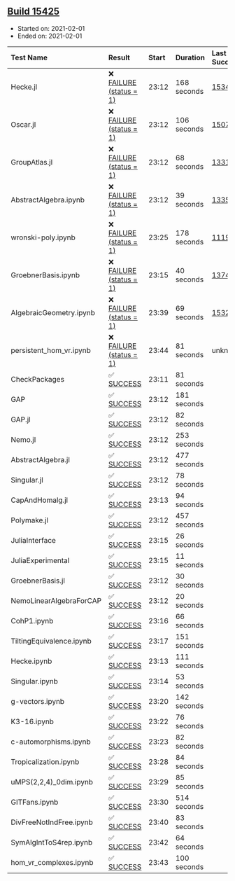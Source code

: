## [Build 15425](https://oscarci.mathematik.uni-kl.de/job/oscar/15425/)

* Started on: 2021-02-01
* Ended on: 2021-02-01

| Test Name    | Result | Start | Duration | Last Success | First Failure |
|:-------------|:-------|:------|:---------|:-------------|:--------------|
| Hecke.jl | ❌ [FAILURE (status = 1)](https://oscarci.mathematik.uni-kl.de/job/oscar/15425/artifact/logs/build-15425/Hecke.jl.log) | 23:12 | 168 seconds | [15344](https://oscarci.mathematik.uni-kl.de/job/oscar/15344/) | [15348](https://oscarci.mathematik.uni-kl.de/job/oscar/15348/) |
| Oscar.jl | ❌ [FAILURE (status = 1)](https://oscarci.mathematik.uni-kl.de/job/oscar/15425/artifact/logs/build-15425/Oscar.jl.log) | 23:12 | 106 seconds | [15079](https://oscarci.mathematik.uni-kl.de/job/oscar/15079/) | [15080](https://oscarci.mathematik.uni-kl.de/job/oscar/15080/) |
| GroupAtlas.jl | ❌ [FAILURE (status = 1)](https://oscarci.mathematik.uni-kl.de/job/oscar/15425/artifact/logs/build-15425/GroupAtlas.jl.log) | 23:12 | 68 seconds | [13311](https://oscarci.mathematik.uni-kl.de/job/oscar/13311/) | [13312](https://oscarci.mathematik.uni-kl.de/job/oscar/13312/) |
| AbstractAlgebra.ipynb | ❌ [FAILURE (status = 1)](https://oscarci.mathematik.uni-kl.de/job/oscar/15425/artifact/logs/build-15425/AbstractAlgebra.ipynb.log) | 23:12 | 39 seconds | [13355](https://oscarci.mathematik.uni-kl.de/job/oscar/13355/) | [13356](https://oscarci.mathematik.uni-kl.de/job/oscar/13356/) |
| wronski-poly.ipynb | ❌ [FAILURE (status = 1)](https://oscarci.mathematik.uni-kl.de/job/oscar/15425/artifact/logs/build-15425/wronski-poly.ipynb.log) | 23:25 | 178 seconds | [11192](https://oscarci.mathematik.uni-kl.de/job/oscar/11192/) | [11193](https://oscarci.mathematik.uni-kl.de/job/oscar/11193/) |
| GroebnerBasis.ipynb | ❌ [FAILURE (status = 1)](https://oscarci.mathematik.uni-kl.de/job/oscar/15425/artifact/logs/build-15425/GroebnerBasis.ipynb.log) | 23:15 | 40 seconds | [13748](https://oscarci.mathematik.uni-kl.de/job/oscar/13748/) | [13749](https://oscarci.mathematik.uni-kl.de/job/oscar/13749/) |
| AlgebraicGeometry.ipynb | ❌ [FAILURE (status = 1)](https://oscarci.mathematik.uni-kl.de/job/oscar/15425/artifact/logs/build-15425/AlgebraicGeometry.ipynb.log) | 23:39 | 69 seconds | [15322](https://oscarci.mathematik.uni-kl.de/job/oscar/15322/) | [15323](https://oscarci.mathematik.uni-kl.de/job/oscar/15323/) |
| persistent_hom_vr.ipynb | ❌ [FAILURE (status = 1)](https://oscarci.mathematik.uni-kl.de/job/oscar/15425/artifact/logs/build-15425/persistent_hom_vr.ipynb.log) | 23:44 | 81 seconds | unknown | unknown |
| CheckPackages | ✅ [SUCCESS](https://oscarci.mathematik.uni-kl.de/job/oscar/15425/artifact/logs/build-15425/CheckPackages.log) | 23:11 | 81 seconds |  |  |
| GAP | ✅ [SUCCESS](https://oscarci.mathematik.uni-kl.de/job/oscar/15425/artifact/logs/build-15425/GAP.log) | 23:12 | 181 seconds |  |  |
| GAP.jl | ✅ [SUCCESS](https://oscarci.mathematik.uni-kl.de/job/oscar/15425/artifact/logs/build-15425/GAP.jl.log) | 23:12 | 82 seconds |  |  |
| Nemo.jl | ✅ [SUCCESS](https://oscarci.mathematik.uni-kl.de/job/oscar/15425/artifact/logs/build-15425/Nemo.jl.log) | 23:12 | 253 seconds |  |  |
| AbstractAlgebra.jl | ✅ [SUCCESS](https://oscarci.mathematik.uni-kl.de/job/oscar/15425/artifact/logs/build-15425/AbstractAlgebra.jl.log) | 23:12 | 477 seconds |  |  |
| Singular.jl | ✅ [SUCCESS](https://oscarci.mathematik.uni-kl.de/job/oscar/15425/artifact/logs/build-15425/Singular.jl.log) | 23:12 | 78 seconds |  |  |
| CapAndHomalg.jl | ✅ [SUCCESS](https://oscarci.mathematik.uni-kl.de/job/oscar/15425/artifact/logs/build-15425/CapAndHomalg.jl.log) | 23:13 | 94 seconds |  |  |
| Polymake.jl | ✅ [SUCCESS](https://oscarci.mathematik.uni-kl.de/job/oscar/15425/artifact/logs/build-15425/Polymake.jl.log) | 23:12 | 457 seconds |  |  |
| JuliaInterface | ✅ [SUCCESS](https://oscarci.mathematik.uni-kl.de/job/oscar/15425/artifact/logs/build-15425/JuliaInterface.log) | 23:15 | 26 seconds |  |  |
| JuliaExperimental | ✅ [SUCCESS](https://oscarci.mathematik.uni-kl.de/job/oscar/15425/artifact/logs/build-15425/JuliaExperimental.log) | 23:15 | 11 seconds |  |  |
| GroebnerBasis.jl | ✅ [SUCCESS](https://oscarci.mathematik.uni-kl.de/job/oscar/15425/artifact/logs/build-15425/GroebnerBasis.jl.log) | 23:12 | 30 seconds |  |  |
| NemoLinearAlgebraForCAP | ✅ [SUCCESS](https://oscarci.mathematik.uni-kl.de/job/oscar/15425/artifact/logs/build-15425/NemoLinearAlgebraForCAP.log) | 23:12 | 20 seconds |  |  |
| CohP1.ipynb | ✅ [SUCCESS](https://oscarci.mathematik.uni-kl.de/job/oscar/15425/artifact/logs/build-15425/CohP1.ipynb.log) | 23:16 | 66 seconds |  |  |
| TiltingEquivalence.ipynb | ✅ [SUCCESS](https://oscarci.mathematik.uni-kl.de/job/oscar/15425/artifact/logs/build-15425/TiltingEquivalence.ipynb.log) | 23:17 | 151 seconds |  |  |
| Hecke.ipynb | ✅ [SUCCESS](https://oscarci.mathematik.uni-kl.de/job/oscar/15425/artifact/logs/build-15425/Hecke.ipynb.log) | 23:13 | 111 seconds |  |  |
| Singular.ipynb | ✅ [SUCCESS](https://oscarci.mathematik.uni-kl.de/job/oscar/15425/artifact/logs/build-15425/Singular.ipynb.log) | 23:14 | 53 seconds |  |  |
| g-vectors.ipynb | ✅ [SUCCESS](https://oscarci.mathematik.uni-kl.de/job/oscar/15425/artifact/logs/build-15425/g-vectors.ipynb.log) | 23:20 | 142 seconds |  |  |
| K3-16.ipynb | ✅ [SUCCESS](https://oscarci.mathematik.uni-kl.de/job/oscar/15425/artifact/logs/build-15425/K3-16.ipynb.log) | 23:22 | 76 seconds |  |  |
| c-automorphisms.ipynb | ✅ [SUCCESS](https://oscarci.mathematik.uni-kl.de/job/oscar/15425/artifact/logs/build-15425/c-automorphisms.ipynb.log) | 23:23 | 82 seconds |  |  |
| Tropicalization.ipynb | ✅ [SUCCESS](https://oscarci.mathematik.uni-kl.de/job/oscar/15425/artifact/logs/build-15425/Tropicalization.ipynb.log) | 23:28 | 84 seconds |  |  |
| uMPS(2,2,4)_0dim.ipynb | ✅ [SUCCESS](https://oscarci.mathematik.uni-kl.de/job/oscar/15425/artifact/logs/build-15425/uMPS-2-2-4-_0dim.ipynb.log) | 23:29 | 85 seconds |  |  |
| GITFans.ipynb | ✅ [SUCCESS](https://oscarci.mathematik.uni-kl.de/job/oscar/15425/artifact/logs/build-15425/GITFans.ipynb.log) | 23:30 | 514 seconds |  |  |
| DivFreeNotIndFree.ipynb | ✅ [SUCCESS](https://oscarci.mathematik.uni-kl.de/job/oscar/15425/artifact/logs/build-15425/DivFreeNotIndFree.ipynb.log) | 23:40 | 83 seconds |  |  |
| SymAlgIntToS4rep.ipynb | ✅ [SUCCESS](https://oscarci.mathematik.uni-kl.de/job/oscar/15425/artifact/logs/build-15425/SymAlgIntToS4rep.ipynb.log) | 23:42 | 64 seconds |  |  |
| hom_vr_complexes.ipynb | ✅ [SUCCESS](https://oscarci.mathematik.uni-kl.de/job/oscar/15425/artifact/logs/build-15425/hom_vr_complexes.ipynb.log) | 23:43 | 100 seconds |  |  |
